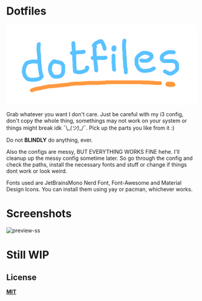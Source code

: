 # Dotfiles 
![dotfiles-banner](https://github.com/rototrash/dotfiles/blob/main/assets/dotfiles_7p.png)

Grab whatever you want I don't care. Just be careful with my i3 config, don't copy the whole thing, somethings may not work on your system or things might break idk ¯\\_\_(ツ)_\_/¯. Pick up the parts you like from it :)

Do not **BLINDLY** do anything, ever.

Also the configs are messy, BUT EVERYTHING WORKS FINE hehe. I'll cleanup up the messy config sometime later. So go through the config and check the paths, install the necessary fonts and stuff or change if things dont work or look weird.

Fonts used are JetBrainsMono Nerd Font, Font-Awesome and Material Design Icons. You can install them using yay or pacman, whichever works.
 
# Screenshots
![preview-ss](https://github.com/rototrash/dotfiles/blob/main/assets/flex.png)

# Still WIP

## License
[**MIT**](https://github.com/rototrash/dotfiles/blob/main/LICENSE)
